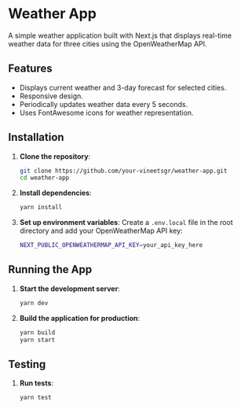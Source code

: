 # Weather App

A simple weather application built with Next.js that displays real-time weather data for three cities using the OpenWeatherMap API.

## Features

- Displays current weather and 3-day forecast for selected cities.
- Responsive design.
- Periodically updates weather data every 5 seconds.
- Uses FontAwesome icons for weather representation.

## Installation

1. **Clone the repository**:
    ```bash
    git clone https://github.com/your-vineetsgr/weather-app.git
    cd weather-app
    ```

2. **Install dependencies**:
    ```bash
    yarn install
    ```

3. **Set up environment variables**:
   Create a `.env.local` file in the root directory and add your OpenWeatherMap API key:
    ```bash
    NEXT_PUBLIC_OPENWEATHERMAP_API_KEY=your_api_key_here
    ```

## Running the App

1. **Start the development server**:
    ```bash
    yarn dev
    ```

2. **Build the application for production**:
    ```bash
    yarn build
    yarn start
    ```

## Testing

1. **Run tests**:
    ```bash
    yarn test
    ```